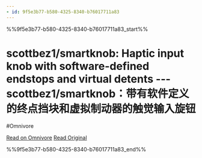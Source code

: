 ```yaml
---
- id: 9f5e3b77-b580-4325-8340-b76017711a83
---
```


%%9f5e3b77-b580-4325-8340-b76017711a83_start%%
# scottbez1/smartknob: Haptic input knob with software-defined endstops and virtual detents --- scottbez1/smartknob：带有软件定义的终点挡块和虚拟制动器的触觉输入旋钮
#Omnivore

[Read on Omnivore](https://omnivore.app/me/scottbez-1-smartknob-haptic-input-knob-with-software-defined-end-18b04b892df)
[Read Original](https://github.com/scottbez1/smartknob)


%%9f5e3b77-b580-4325-8340-b76017711a83_end%%
